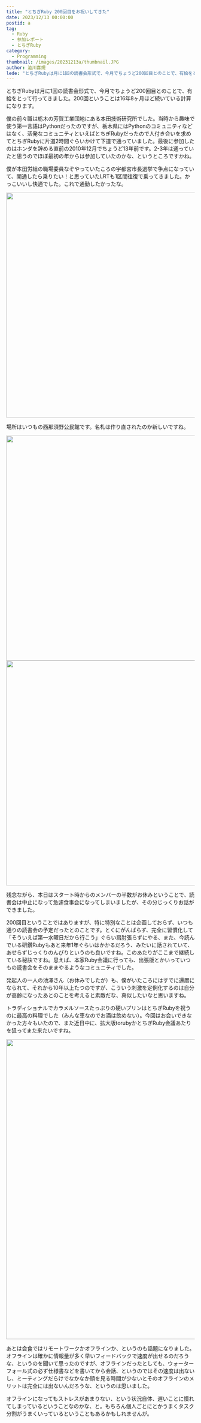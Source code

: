 ```yaml
---
title: "とちぎRuby 200回目をお祝いしてきた"
date: 2023/12/13 00:00:00
postid: a
tag:
  - Ruby
  - 参加レポート
  - とちぎRuby
category:
  - Programming
thumbnail: /images/20231213a/thumbnail.JPG
author: 澁川喜規
lede: "とちぎRubyは月に1回の読書会形式で、今月でちょうど200回目とのことで、有給をとって行ってきました。"
---
```

とちぎRubyは月に1回の読書会形式で、今月でちょうど200回目とのことで、有給をとって行ってきました。200回ということは16年8ヶ月ほど続いている計算になります。

僕の前々職は栃木の芳賀工業団地にある本田技術研究所でした。当時から趣味で使う第一言語はPythonだったのですが、栃木県にはPythonのコミュニティなどはなく、活発なコミュニティといえばとちぎRubyだったので人付き合いを求めてとちぎRubyに片道2時間ぐらいかけて下道で通っていました。最後に参加したのはホンダを辞める直前の2010年12月でちょうど13年前です。2-3年は通っていたと思うのでほぼ最初の年からは参加していたのかな、というところですかね。

僕が本田労組の職場委員なぞやっていたころの宇都宮市長選挙で争点になっていて、開通したら乗りたい！と思っていたLRTも1区間往復で乗ってきました。かっこいいし快適でした。これで通勤したかったな。

<img src="/images/20231213a/IMG_3436.JPG" alt="" width="800" height="600" loading="lazy">

場所はいつもの西那須野公民館です。名札は作り直されたのか新しいですね。

<img src="/images/20231213a/IMG_3439.JPG" alt="" width="800" height="600" loading="lazy">
<img src="/images/20231213a/IMG_3440.JPG" alt="" width="800" height="600" loading="lazy">

残念ながら、本日はスタート時からのメンバーの半数がお休みということで、読書会は中止になって急遽食事会になってしまいましたが、その分じっくりお話ができました。

200回目ということではありますが、特に特別なことは企画しておらず、いつも通りの読書会の予定だったとのことです。とくにがんばらず、完全に習慣化して「そういえば第一水曜日だから行こう」ぐらい肩肘張らずにやる、また、今読んでいる研鑽Rubyもあと来年1年ぐらいはかかるだろう、みたいに話されていて、あせらずじっくりのんびりというのも良いですね。このあたりがここまで継続している秘訣ですね。思えば、本家Ruby会議に行っても、出張版とかいっていつもの読書会をそのままやるようなコミュニティでした。

発起人の一人の池澤さん（お休みでしたが）も、僕がいたころにはすでに還暦になられて、それから10年以上たつのですが、こういう刺激を定例化するのは自分が高齢になったあとのことを考えると素敵だな、真似したいなと思いますね。

トラディショナルでカラメルソースたっぷりの硬いプリンはとちぎRubyを祝うのに最高の料理でした（みんな車なのでお酒は飲めない）。今回はお会いできなかった方々もいたので、また近日中に、拡大版torubyかとちぎRuby会議あたりを狙ってまた来たいですね。

<img src="/images/20231213a/IMG_3444.JPG" alt="" width="600" height="800" loading="lazy">

あとは会食ではリモートワークかオフラインか、というのも話題になりました。オフラインは確かに情報量が多く早いフィードバックで速度が出せるのだろうな、というのを聞いて思ったのですが、オフラインだったとしても、ウォーターフォール式の必ず仕様書などを書いてから会話、というのではその速度は出ないし、ミーティングだらけでなかなか顔を見る時間が少ないとそのオフラインのメリットは完全には出ないんだろうな、というのは思いました。

オフラインになってもストレスがあまりない、という状況自体、遅いことに慣れてしまっているということなのかな、と。もちろん個人ごとにとかうまくタスク分割がうまくいっているということもあるかもしれませんが。
